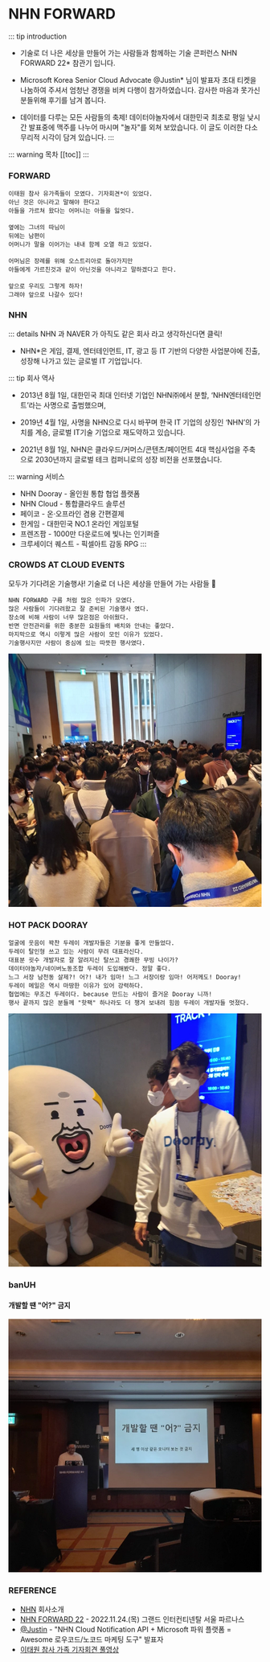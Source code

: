 # NHN FORWARD

::: tip introduction
- 기술로 더 나은 세상을 만들어 가는 사람들과 함께하는 기술 콘퍼런스 NHN FORWARD 22* 참관기 입니다.

- Microsoft Korea Senior Cloud Advocate @Justin* 님이 발표자 초대 티켓을 나눔하여 주셔서 엄청난 경쟁을 비켜 다행이 참가하였습니다. 감사한 마음과 못가신 분들위해 후기를 남겨 봅니다.

- 데이터를 다루는 모든 사람들의 축제! 데이터야놀자에서 대한민국 최초로 평일 낮시간 발표중에 맥주를 나누어 마시며 "놀자"를 외쳐 보았습니다. 이 글도 이러한 다소 무리적 시각이 담겨 있습니다.
:::

::: warning 목차
[[toc]]
:::

### FORWARD
```
이태원 참사 유가족들이 모였다. 기자회견*이 있었다.
아닌 것은 아니라고 말해야 한다고
아들을 가르쳐 왔다는 어머니는 아들을 잃엇다. 

옆에는 그녀의 따님이
뒤에는 남편이
어머니가 말을 이어가는 내내 함께 오열 하고 있었다.

어머님은 장례를 위해 오스트리아로 돌아가지만
아들에게 가르친것과 같이 아닌것을 아니라고 말하겠다고 한다.

앞으로 우리도 그렇게 하자!
그래야 앞으로 나갈수 있다!
```
### NHN

::: details NHN 과 NAVER 가 아직도 같은 회사 라고 생각하신다면 클릭!
- NHN*은 게임, 결제, 엔터테인먼트, IT, 광고 등 IT 기반의 다양한 사업분야에 진출, 성장해 나가고 있는 글로벌 IT 기업입니다.

::: tip 회사 역사
- 2013년 8월 1일, 대한민국 최대 인터넷 기업인 NHN㈜에서 분할, ‘NHN엔터테인먼트’라는 사명으로 출범했으며,

- 2019년 4월 1일, 사명을 NHN으로 다시 바꾸며 한국 IT 기업의 상징인 ‘NHN’의 가치를 계승, 글로벌 IT기술 기업으로 재도약하고 있습니다.

- 2021년 8월 1일, NHN은 클라우드/커머스/콘텐츠/페이먼트 4대 핵심사업을 주축으로 2030년까지 글로벌 테크 컴퍼니로의 성장 비전을 선포했습니다.

::: warning 서비스
- NHN Dooray - 올인원 통합 협업 플랫폼
- NHN Cloud - 통합클라우드 솔루션
- 페이코 - 온·오프라인 겸용 간편결제
- 한게임 - 대한민국 NO.1 온라인 게임포털
- 프렌즈팜 - 1000만 다운로드에 빛나는 인기퍼즐
- 크루세이더 퀘스트 - 픽셀아트 감동 RPG
:::

### CROWDS AT CLOUD EVENTS
모두가 기다려온 기술행사! 기술로 더 나은 세상을 만들어 가는 사람들 :tada:
```
NHN FORWARD 구름 처럼 많은 인파가 모였다.
많은 사람들이 기다려왔고 잘 준비된 기술행사 였다.
장소에 비해 사람이 너무 많은점은 아쉬웠다.
반면 안전관리를 위한 충분한 요원들의 배치와 안내는 좋았다.
마지막으로 역시 이렇게 많은 사람이 모인 이유가 있었다. 
기술행사지만 사람이 중심에 있는 따뜻한 행사였다.
```
![An image](../images/nhnforword/crowd.webp)

### HOT PACK DOORAY
```
얼굴에 웃음이 꽉찬 두레이 개발자들은 기분을 좋게 만들었다.
두레이 탈인형 쓰고 있는 사람이 무려 대표라신다.
대표분 굇수 개발자로 잘 알려지신 탈쓰고 경쾌한 무빙 나이가?
데이터야놀자/네이버노동조합 두레이 도입해봤다. 정말 좋다.
느그 서장 남천동 살제?! 어?! 내가 임마! 느그 서장이랑 임마! 어저께도! Dooray!
두레이 메일은 역시 마땅한 이유가 있어 강력하다. 
협업에는 무조건 두레이다. because 만드는 사람이 즐거운 Dooray 니까!
행사 끝까지 많은 분들께 "핫팩" 하나라도 더 챙겨 보내려 힘씀 두레이 개발자들 멋졌다.
```
![dooray developer](../images/nhnforword/dooray.webp)

### banUH
#### 개발할 땐 "어?" 금지
![banUH](../images/nhnforword/a.webp)

### REFERENCE
- [NHN](https://www.nhn.com/ko/company/companyInfo.nhn) 회사소개
- [NHN FORWARD 22](https://forward.nhn.com/2022) - 2022.11.24.(목) 그랜드 인터컨티넨탈 서울 파르나스
- [@Justin](https://forward.nhn.com/2022/sessions/7) - "NHN Cloud Notification API + Microsoft 파워 플랫폼 = Awesome 로우코드/노코드 마케팅 도구" 발표자
- [이태원 참사 가족 기자회견 풀영상](https://www.youtube.com/watch?v=GwZ7-POnVEA)